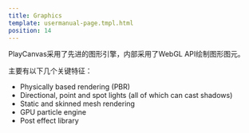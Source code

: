```yaml
---
title: Graphics
template: usermanual-page.tmpl.html
position: 14
---
```


PlayCanvas采用了先进的图形引擎，内部采用了WebGL API绘制图形图元。

主要有以下几个关键特征：

* Physically based rendering (PBR)
* Directional, point and spot lights (all of which can cast shadows)
* Static and skinned mesh rendering
* GPU particle engine
* Post effect library

